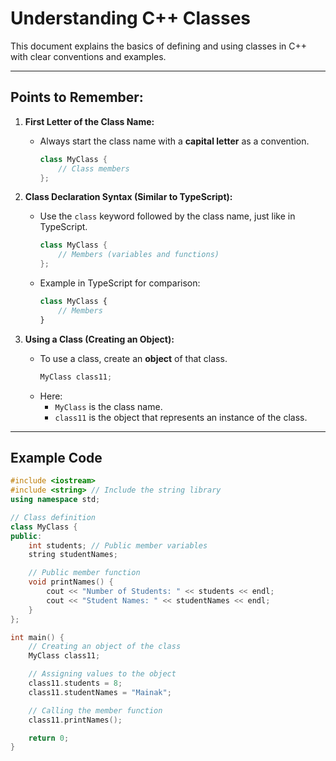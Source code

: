 # Understanding C++ Classes

This document explains the basics of defining and using classes in C++ with clear conventions and examples.

---

## Points to Remember:

1. **First Letter of the Class Name:**

    - Always start the class name with a **capital letter** as a convention.
        ```cpp
        class MyClass {
            // Class members
        };
        ```

2. **Class Declaration Syntax (Similar to TypeScript):**

    - Use the `class` keyword followed by the class name, just like in TypeScript.
        ```cpp
        class MyClass {
            // Members (variables and functions)
        };
        ```
    - Example in TypeScript for comparison:
        ```typescript
        class MyClass {
            // Members
        }
        ```

3. **Using a Class (Creating an Object):**
    - To use a class, create an **object** of that class.
        ```cpp
        MyClass class11;
        ```
    - Here:
        - `MyClass` is the class name.
        - `class11` is the object that represents an instance of the class.

---

## Example Code

```cpp
#include <iostream>
#include <string> // Include the string library
using namespace std;

// Class definition
class MyClass {
public:
    int students; // Public member variables
    string studentNames;

    // Public member function
    void printNames() {
        cout << "Number of Students: " << students << endl;
        cout << "Student Names: " << studentNames << endl;
    }
};

int main() {
    // Creating an object of the class
    MyClass class11;

    // Assigning values to the object
    class11.students = 8;
    class11.studentNames = "Mainak";

    // Calling the member function
    class11.printNames();

    return 0;
}
```